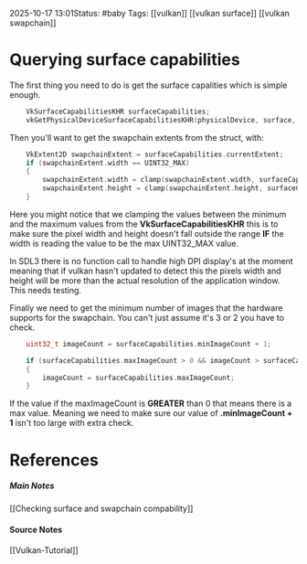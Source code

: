 2025-10-17 13:01Status: #baby 
Tags: [[vulkan]] [[vulkan surface]] [[vulkan swapchain]]
# Querying surface capabilities

The first thing you need to do is get the surface capalities which is simple enough.

```c++
	VkSurfaceCapabilitiesKHR surfaceCapabilities;
	vkGetPhysicalDeviceSurfaceCapabilitiesKHR(physicalDevice, surface, &surfaceCapabilities);
```

Then you'll want to get the swapchain extents from the struct, with:

```c++
	VkExtent2D swapchainExtent = surfaceCapabilities.currentExtent;
	if (swapchainExtent.width == UINT32_MAX)
	{
		swapchainExtent.width = clamp(swapchainExtent.width, surfaceCapabilities.minImageExtent.width, surfaceCapabilities.maxImageExtent.width);
		swapchainExtent.height = clamp(swapchainExtent.height, surfaceCapabilities.minImageExtent.height, surfaceCapabilities.maxImageExtent.height);
	}
```

Here you might notice that we clamping the values between the minimum and the maximum values from the **VkSurfaceCapabilitiesKHR** this is to make sure the pixel width and height doesn't fall outside the range **IF** the width is reading the value to be the max UINT32_MAX value.

In SDL3 there is no function call to handle high DPI display's at the moment meaning that if vulkan hasn't updated to detect this the pixels width and height will be more than the actual resolution of the application window. This needs testing.

Finally we need to get the minimum number of images that the hardware supports for the swapchain. You can't just assume it's 3 or 2 you have to check. 

```c++
	uint32_t imageCount = surfaceCapabilities.minImageCount + 1;

	if (surfaceCapabilities.maxImageCount > 0 && imageCount > surfaceCapabilities.maxImageCount)
	{
		imageCount = surfaceCapabilities.maxImageCount;
	}
```

If the value if the maxImageCount is **GREATER** than 0 that means there is a max value. Meaning we need to make sure our value of **.minImageCount + 1** isn't too large with extra check.
# References
##### Main Notes
[[Checking surface and swapchain compability]]
#### Source Notes
[[Vulkan-Tutorial]]